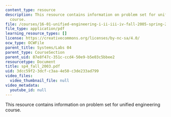 ```yaml
---
content_type: resource
description: This resource contains information on problem set for unified engineering
  course.
file: /courses/16-01-unified-engineering-i-ii-iii-iv-fall-2005-spring-2006/3dcc59f23dcfc3aa4e50c3de233ad799_sp4_fall_2003.pdf
file_type: application/pdf
learning_resource_types: []
license: https://creativecommons.org/licenses/by-nc-sa/4.0/
ocw_type: OCWFile
parent_title: Systems/Labs 04
parent_type: CourseSection
parent_uid: 87e8f47c-351c-ccd4-50e9-b5e03c5bbee2
resourcetype: Document
title: sp4_fall_2003.pdf
uid: 3dcc59f2-3dcf-c3aa-4e50-c3de233ad799
video_files:
  video_thumbnail_file: null
video_metadata:
  youtube_id: null
---
```

This resource contains information on problem set for unified engineering course.